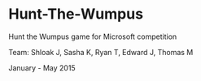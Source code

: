 # Hunt-The-Wumpus
Hunt the Wumpus game for Microsoft competition

Team: Shloak J, Sasha K, Ryan T, Edward J, Thomas M

January - May 2015
